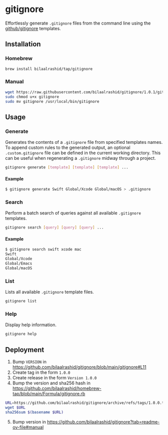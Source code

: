 # gitignore

Effortlessly generate `.gitignore` files from the command line using the [github/gitignore](https://github.com/github/gitignore) templates.

## Installation

### Homebrew

```bash
brew install bilaalrashid/tap/gitignore
```

### Manual

```bash
wget https://raw.githubusercontent.com/bilaalrashid/gitignore/1.0.1/gitignore
sudo chmod u+x gitignore
sudo mv gitignore /usr/local/bin/gitignore
```

## Usage

### Generate

Generates the contents of a `.gitignore` file from specified templates names. To append custom rules to the generated output, an optional `.custom.gitignore` file can be defined in the current working directory. This can be useful when regenerating a `.gitignore` midway through a project. 

```bash
gitignore generate [template] [template] [template] ...
```

#### Example

```bash
$ gitignore generate Swift Global/Xcode Global/macOS > .gitignore
```

### Search

Perform a batch search of queries against all available `.gitignore` templates.

```bash
gitignore search [query] [query] [query] ...
```

#### Example

```bash
$ gitignore search swift xcode mac
Swift
Global/Xcode
Global/Emacs
Global/macOS
```

### List

Lists all available `.gitignore` template files.

```bash
gitignore list
```

### Help

Display help information.

```bash
gitignore help
```

## Deployment

1. Bump `VERSION` in https://github.com/bilaalrashid/gitignore/blob/main/gitignore#L11
2. Create tag in the form `1.0.0`
3. Create release in the form `Version 1.0.0`
4. Bump the version and sha256 hash in https://github.com/bilaalrashid/homebrew-tap/blob/main/Formula/gitignore.rb
```bash
URL=https://github.com/bilaalrashid/gitignore/archive/refs/tags/1.0.0.tar.gz
wget $URL
sha256sum $(basename $URL)
```
5. Bump version in https://github.com/bilaalrashid/gitignore?tab=readme-ov-file#manual
